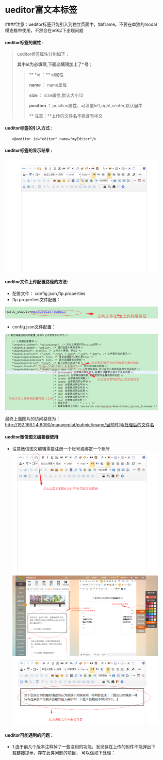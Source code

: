 # ueditor**富文本标签**

####注意：ueditor标签只能引入到独立页面中，如iframe，不要在单独的modal模态框中使用，不然会在ie9以下出现问题
#### ueditor**标签的属性 :**

> ueditor标签属性分别如下；
>
> **其中id为必填项,下面必填项加上了\*号**；
>
> > ** \*id ：** id属性
> >
> > **name ：** name属性
> >
> > **size ：** size属性,默认大小12
> >
> > **position ：** position属性，可填值left,right,center,默认居中
>>
>> ** 注意：**上传的文件名不能含有中文


#### ueditor标签的引入方式 :

```
   <@ueditor id="editor" name="myEditor"/>
```

#### ueditor标签的显示结果 :

![](/assets/ueditor.png)

#### ueditor文件上传配置路径的方法:

* 配置文件： config.json,ftp.properties
* ftp.properties文件配置：

![](/assets/ueditor_pubpath.png)

* config.json文件配置：

![](/assets/ueditor_pubpath2.png)

最终上面图片的访问路径为：http://192.168.1.4:8090/manageplat/pubpic/image/当前时间/处理后的文件名


#### ueditor微信图文编辑器使用:
* 注意微信图文编辑需要注册一个账号或绑定一个账号
![](/assets/ueditor_weixin.png)
![](/assets/ueditor_weixin2.png)
![](/assets/ueditor_weixin3.png)

#### ueditor可能遇到的问题：
* 1.由于前几个版本注释掉了一些没用的功能，发现存在上传的附件不能弹出下载链接提示，存在此类问题的项目，
可以做如下处理：

